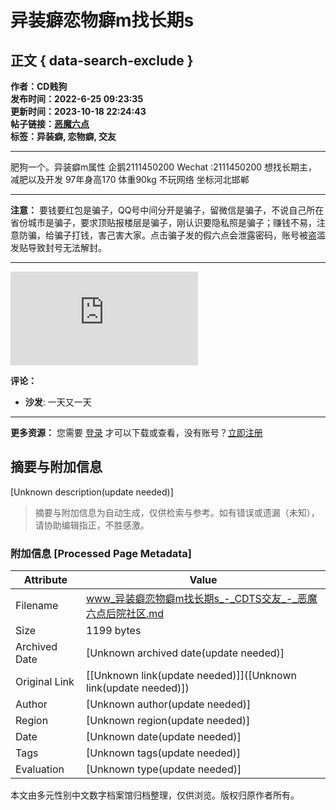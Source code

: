 # 异装癖恋物癖m找长期s

## 正文 { data-search-exclude }


**作者：CD贱狗**  
**发布时间：2022-6-25 09:23:35**  
**更新时间：2023-10-18 22:24:43**  
**帖子链接：[恶魔六点](https://www.emomc.com/forum.php?mod=viewthread&tid=509)**  
**标签：异装癖, 恋物癖, 交友**

---

肥狗一个。异装癖m属性 企鹅2111450200 Wechat :2111450200 想找长期主，减肥以及开发 97年身高170 体重90kg 不玩网络 坐标河北邯郸

---

**注意：** 
要钱要红包是骗子，QQ号中间分开是骗子，留微信是骗子，不说自己所在省份城市是骗子，要求顶贴报楼层是骗子，刚认识要隐私照是骗子；赚钱不易，注意防骗，给骗子打钱，害己害大家。点击骗子发的假六点会泄露密码，账号被盗滥发贴导致封号无法解封。

---

![用户头像](https://www.emomc.com/uc_server/avatar.php?uid=727&size=middle)

**评论：**
- **沙发**: 一天又一天

---

**更多资源：**
您需要 [登录](member.php?mod=logging&action=login) 才可以下载或查看，没有账号？[立即注册](member.php?mod=register "注册账号")
<!-- tcd_original_link https://www.emomc.com/forum.php?mod=viewthread&tid=509 -->


## 摘要与附加信息

<!-- tcd_abstract -->
[Unknown description(update needed)]
<!-- tcd_abstract_end -->

> 摘要与附加信息为自动生成，仅供检索与参考。如有错误或遗漏（未知），请协助编辑指正，不胜感激。

### 附加信息 [Processed Page Metadata]

| Attribute       | Value                                  |
|-----------------|----------------------------------------|
| Filename        | www_异装癖恋物癖m找长期s_-_CDTS交友_-_恶魔六点后院社区.md                             |
| Size            | 1199 bytes                           |
| Archived Date   | [Unknown archived date(update needed)]                             |
| Original Link   | [[Unknown link(update needed)]]([Unknown link(update needed)])                       |
| Author          | [Unknown author(update needed)]                               |
| Region          | [Unknown region(update needed)]                               |
| Date            | [Unknown date(update needed)]                                 |
| Tags            | [Unknown tags(update needed)]                                 |
| Evaluation            | [Unknown type(update needed)]                                 |
<!-- tcd_table_end -->

本文由多元性别中文数字档案馆归档整理，仅供浏览。版权归原作者所有。

